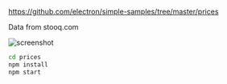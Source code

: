 <https://github.com/electron/simple-samples/tree/master/prices>

Data from stooq.com

![screenshot](https://cloud.githubusercontent.com/assets/671378/21198004/6e7a3798-c1f2-11e6-8228-495de90b7797.png)

```bash
cd prices
npm install
npm start
```
